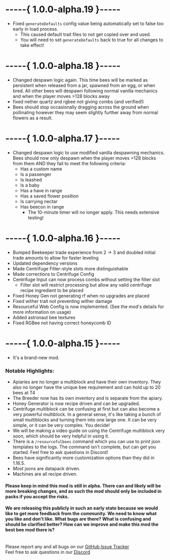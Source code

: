 # -----{ 1.0.0-alpha.19 }-----
- Fixed `generateDefaults` config value being automatically set to false too early in load process.
  - This caused default trait files to not get copied over and used.
  - You will need to set `generateDefaults` back to true for all changes to take effect!

# -----{ 1.0.0-alpha.18 }-----
- Changed despawn logic again. This time bees will be marked as persistent when released from a jar, spawned from an egg, or when bred. All other bees will despawn following normal vanilla mechanics and when the player moves >128 blocks away
- fixed nether quartz and rgbee not giving combs (and verified!)
- Bees should stop occasionally dragging across the ground when pollinating however they may seem slightly further away from normal flowers as a result.

# -----{ 1.0.0-alpha.17 }-----
- Changed despawn logic to use modified vanilla despawning mechanics. Bees should now only despawn when the player moves >128 blocks from them AND they fail to meet the following criteria:
  - Has a custom name
  - Is a passenger
  - Is leashed
  - Is a baby
  - Has a have in range 
  - Has a saved flower position
  - Is carrying nectar
  - Has beecon in range
    - The 10-minute timer will no longer apply. This needs extensive testing!

# -----{ 1.0.0-alpha.16 }-----
- Bumped Beekeeper trade experience from 2 -> 3 and doubled initial trade amounts to allow for faster leveling 
- Updated dependency versions
- Made Centrifuge Filter-style slots more distinguishable
- Made corrections to Centrifuge Config
- Centrifuge Input can now process combs without setting the filter slot
  - Filter slot will restrict processing but allow any valid centrifuge recipe ingredient to be placed 
- Fixed Honey Gen not generating rf when no upgrades are placed
- Fixed wither trait not preventing wither damage
- Resourceful Web Config is now implemented. (See the mod's details for more information on usage)
- Added astronaut bee textures
- Fixed RGBee not having correct honeycomb ID

# -----{ 1.0.0-alpha.15 }-----
- It's a brand-new mod.

### Notable Highlights:
- Apiaries are no longer a multiblock and have their own inventory. They also no longer have the unique bee requirement and can hold up to 20 bees at T4
- The Breeder now has its own inventory and is separate from the apiary.
- Honey Generator is now recipe driven and can be upgraded.
- Centrifuge multiblock can be confusing at first but can also become a very powerful multiblock. In a general sense, it's like taking a bunch of small multiblocks and turning them into one large one. It can be very simple, or it can be very complex. You decide!
- We will be making a video guide on using the Centrifuge multiblock very soon, which should be very helpful in using it.
- There is a `/resourcefulbees` command which you can use to print json templates to the logs. The command isn't complete, but can get you started. Feel free to ask questions in Discord!
- Bees have significantly more customization options than they did in 1.16.5.
- _Most_ jsons are datapack driven.
- Machines are all recipe driven.

#### Please keep in mind this mod is still in alpha. There can and likely will be more breaking changes, and as such the mod should only be included in packs if you accept the risks.
#### We are releasing this publicly in such an early state because we would like to get more feedback from the community. We need to know what you like and don't like. What bugs are there? What is confusing and should be clarified better? How can we improve and make this mod the best bee mod there is?

<br>Please report any and all bugs on our [GitHub Issue Tracker](https://github.com/Team-Resourceful/ResourcefulBees/issues/new/choose)
<br>Feel free to ask questions in our [Discord](https://discord.resourcefulbees.com)
